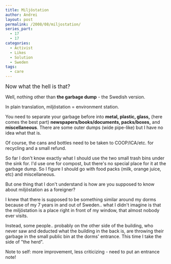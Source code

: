 ```yaml
---
title: Miljöstation
author: Andrei
layout: post
permalink: /2008/08/miljostation/
series_part:
  - 17
  - 17
categories:
  - Activist
  - Likes
  - Solution
  - Sweden
tags:
  - care
---
```

<big>Now what the hell is that?</big>

Well, nothing other than **the garbage dump** - the Swedish version.

In plain translation, miljöstation = environment station.

You need to separate your garbage before into **metal, plastic, glass,** (here comes the best part) **newspapers/books/documents, packs/boxes,** and **miscellaneous**. There are some outer dumps (wide pipe-like) but I have no idea what that is.



Of course, the cans and bottles need to be taken to COOP/ICA/etc. for recycling and a small refund.

So far I don't know exactly what I should use the two small trash bins under the sink for. I'd use one for compost, but there's no special place for it at the garbage dump. So I figure I should go with food packs (milk, orange juice, etc) and miscellaneous.

But one thing that I don't understand is how are you supposed to know about miljöstation as a foreigner?

I knew that there is supposed to be something similar around my dorms because of my 7 years in and out of Sweden.. what I didn't imagine is that the miljöstation is a place right in front of my window, that almost nobody ever visits.

Instead, some people.. probably on the other side of the building, who never saw and deducted what the building in the back is, are throwing their garbage in the small public bin at the dorms' entrance. This time I take the side of "the herd".

Note to self: more improvement, less criticizing - need to put an entrance note!